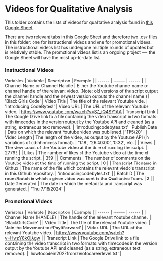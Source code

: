 # Videos for Qualitative Analysis
This folder contains the lists of videos for qualitative analysis found in [this Google Sheet](https://docs.google.com/spreadsheets/d/1VCSVIrSLdExD71Kd045u8A3p_fbAgwOzr1_TvZRKt2A/edit?usp=sharing). 

There are two relevant tabs in this Google Sheet and therefore two .csv files in this folder: one for instructional videos and one for promotional videos. The instructional videos list has undergone multiple rounds of updates but is relatively stable. The promotional videos list is an ongoing project --- the Google Sheet will have the most up-to-date list.

### Instructional Videos
Variables
| Variable | Description | Example |
| ------ | ------ | ------ |
| Channel Name or Channel Handle | Either the Youtube channel name or channel handle of the relevant video. (Note: old versions of the script output the channel handle and the newest version outputs the channel name.) | 'Black Girls Code'
| Video Title | The title of the relevant Youtube vide. | 'Introducing CodeBytes!'
| Video URL | The URL of the relevant Youtube video. | https://www.youtube.com/watch?v=SZ_iQ4SY1AA
| Transcript Link | The Google Drive link to a file containing the video transcript in two formats: with timecodes in the version output by the Youtube API and cleaned (as a string, extraneous text removed). | 'introducingcodebytes.txt'
| Publish Date | Date on which the relevant Youtube video was published.| '11/5/20' |
| Video Length | The length of the video, as output by the Youtube API (in variations of dd:hh:mm:ss format). | '1:18', '26:40:00', '0:32', etc. |
| Views | The view count of the Youtube video at the time of running the script. | 27792 |
| Likes | The number of likes of the Youtube video at the time of running the script. | 359 |
| Comments | The number of comments on the Youtube video at the time of running the script. | 0 |
| Transcript Filename in Github | The name of the file which contains the relevant viedo's transcript in this Github repository. | 'introducingcodebytes.txt' |
| BatchID | The round/batch in which a given video was sent to the Qualitative Team. | 2 |
| Date Generated | The date in which the metadata and transcript was generated. | 'Thu 7/18/2024' |

### Promotional Videos
Variables
| Variable | Description | Example |
| ------ | ------ | ------ |
| Channel Name (HANDLE) | The handle of the relevant Youtube channel. | 'BlackGirlsCode' |
| Video Title | The title of the relevant Youtube video. | 'Join the Movement to #PayItForward' |
| Video URL | The URL of the relevant Youtube video. | https://www.youtube.com/watch?v=HwzY8kOjAgw |
| Transcript Link | The Google Drive link to a file containing the video transcript in two formats: with timecodes in the version output by the Youtube API and cleaned (as a string, extraneous text removed). | 'howtocodein2022fromzerotocareerlevel.txt' |

